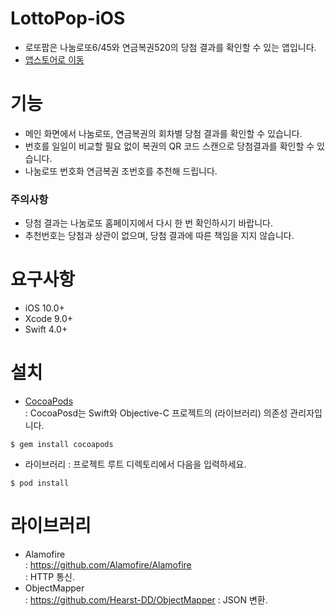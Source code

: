 # LottoPop-iOS
* 로또팝은 나눔로또6/45와 연금복권520의 당첨 결과를 확인할 수 있는 앱입니다.
* [앱스토어로 이동](https://itunes.apple.com/kr/app/id1278737707?mt=8)
 

# 기능
* 메인 화면에서 나눔로또, 연금복권의 회차별 당첨 결과를 확인할 수 있습니다.
* 번호를 일일이 비교할 필요 없이 복권의 QR 코드 스캔으로 당첨결과를 확인할 수 있습니다.
* 나눔로또 번호화 연금복권 조번호를 추천해 드립니다.
### 주의사항
* 당첨 결과는 나눔로또 홈페이지에서 다시 한 번 확인하시기 바랍니다.
* 추천번호는 당첨과 상관이 없으며, 당첨 결과에 따른 책임을 지지 않습니다.
 

# 요구사항
* iOS 10.0+
* Xcode 9.0+
* Swift 4.0+


# 설치
* [CocoaPods](https://cocoapods.org) \
  : CocoaPosd는 Swift와 Objective-C 프로젝트의 (라이브러리) 의존성 관리자입니다.
<pre><code>$ gem install cocoapods</code></pre>
* 라이브러리
  : 프로젝트 루트 디렉토리에서 다음을 입력하세요.
<pre><code>$ pod install</code></pre>


# 라이브러리
* Alamofire \
  : https://github.com/Alamofire/Alamofire \
  : HTTP 통신.
* ObjectMapper \
  : https://github.com/Hearst-DD/ObjectMapper
  : JSON 변환.
